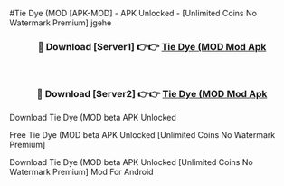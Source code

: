 #Tie Dye (MOD [APK-MOD] - APK Unlocked - [Unlimited Coins No Watermark Premium] jgehe



<div align="center">

<h3>🔴 Download [Server1] 👉👉 <a href="https://momento.my/?title=Tie_Dye_(MOD">Tie Dye (MOD Mod Apk</a></h3><br>

<h3>🔴 Download [Server2] 👉👉 <a href="https://momento.my/?title=Tie_Dye_(MOD">Tie Dye (MOD Mod Apk</a></h3>
</div>



Download Tie Dye (MOD beta APK Unlocked

Free Tie Dye (MOD beta APK Unlocked [Unlimited Coins No Watermark Premium]

Download Tie Dye (MOD beta APK Unlocked [Unlimited Coins No Watermark Premium] Mod For Android
